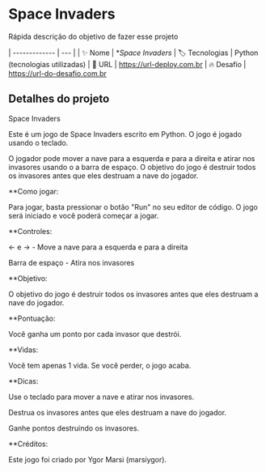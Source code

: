 # Space Invaders

Rápida descrição do objetivo de fazer esse projeto


| -------------  | --- |
| :sparkles: Nome        | **Space Invaders*
| :label: Tecnologias | Python (tecnologias utilizadas)
| :rocket: URL         | https://url-deploy.com.br
| :fire: Desafio     | https://url-do-desafio.com.br

<!-- Inserir imagem com a #vitrinedev ao final do link -->



## Detalhes do projeto


Space Invaders

Este é um jogo de Space Invaders escrito em Python. O jogo é jogado usando o teclado. 

O jogador pode mover a nave para a esquerda e para a direita e atirar nos invasores usando o a barra de espaço. O objetivo do jogo é destruir todos os invasores antes que eles destruam a nave do jogador.


**Como jogar:

Para jogar, basta pressionar o botão "Run" no seu editor de código. O jogo será iniciado e você poderá começar a jogar.



**Controles:

← e → - Move a nave para a esquerda e para a direita

Barra de espaço - Atira nos invasores


**Objetivo:

O objetivo do jogo é destruir todos os invasores antes que eles destruam a nave do jogador.


**Pontuação:

Você ganha um ponto por cada invasor que destrói.


**Vidas:

Você tem apenas 1 vida. Se você perder, o jogo acaba.


**Dicas:

Use o teclado para mover a nave e atirar nos invasores.

Destrua os invasores antes que eles destruam a nave do jogador.

Ganhe pontos destruindo os invasores.



**Créditos:

Este jogo foi criado por Ygor Marsi (marsiygor).
